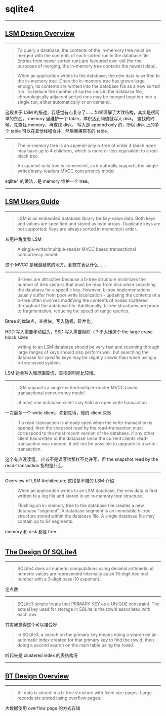 # sqlite4

---

## [LSM Design Overview](https://www.sqlite.org/src4/doc/trunk/www/lsm.wiki)

---

> To query a database, the contents of the in-memory tree must be merged with
> the contents of each sorted run in the database file. Entries from newer
> sorted runs are favoured over old (for the purposes of merging, the in-memory
> tree contains the newest data).

> When an application writes to the database, the new data is written to the
> in-memory tree. Once the in-memory tree has grown large enough, its contents
> are written into the database file as a new sorted run. To reduce the number
> of sorted runs in the database file, chronologically adjacent sorted runs may
> be merged together into a single run, either automatically or on demand.

这段关于 LSM 的描述，我感觉有点复杂了……
如果理解了大致结构，其实是很简单的东西。
memory 里维护一个 table，体积达到阈值就写入 disk。
查找的时候，先查找 memory，再查找 disk。
写入是 append only 的，所以 disk 上的多个 table 可以在其他线程合并，然后替换原有的 table。

---

> The in-memory tree is an append-only b-tree of order 4 (each node may have up
> to 4 children), which is more or less equivalent to a red-black tree.

> An append-only tree is convenient, as it naturally supports the
> single-writer/many-readers MVCC concurrency model.

sqlite4 的做法，是 memory 维护一个 tree。

---

## [LSM Users Guide](https://www.sqlite.org/src4/doc/trunk/www/lsmusr.wiki)

---

> LSM is an embedded database library for key-value data.
> Both keys and values are specified and stored as byte arrays.
> Duplicate keys are not supported.
> Keys are always sorted in memcmp() order.

从用户角度看 LSM

> A single-writer/multiple-reader MVCC based transactional concurrency model.

这个 MVCC 是我最疑惑的地方。到底在表达什么……

---

> B-trees are attractive because a b-tree structure minimizes the number of disk
> sectors that must be read from disk when searching the database for a specific
> key.
> However, b-tree implementations usually suffer from poor write localization -
> updating the contents of a b-tree often involves modifying the contents of
> nodes scattered throughout the database file.
> Additionally, b-tree structures are prone to fragmentation, reducing the
> speed of range queries.

Btree 的优缺点，查找快，写入随机，碎片化。

HDD 写入需要移动磁头，SSD 写入需要擦除（？不太懂这个 the large erase-block sizes

> writing to an LSM database should be very fast and scanning through large
> ranges of keys should also perform well, but searching the database for
> specific keys may be slightly slower than when using a b-tree based system.

LSM 适合写入和范围查询，查找则可能比较慢。

---

> LSM supports a single-writer/multiple-reader MVCC based transactional concurrency model


> at most one database client may hold an open write transaction

一次最多一个 write client，先到先得，慢的 client 失败

> If a read-transaction is already open when the write-transaction is opened,
> then the snapshot read by the read-transaction must correspond to the most
> recent version of the database.
> if any other client has written to the database since the current clients
> read-transaction was opened, it will not be possible to upgrade to a
> write-transaction.

这个有点没读懂。
应该不是读写锁那样不允许写，但 the snapshot read by the read-transaction 指的是什么…

---

Overview of LSM Architecture 这段是不错的 LSM 介绍

> When an application writes to an LSM database, the new data is first written
> to a log file and stored in an in-memory tree structure.

> Flushing an in-memory tree to the database file creates a new database "segment".
> A database segment is an immutable b-tree structure stored within the database file.
> A single database file may contain up to 64 segments.

memory 和 disk 都是 tree

---

## [The Design Of SQLite4](https://www.sqlite.org/src4/doc/trunk/www/design.wiki)

---

> SQLite4 does all numeric computations using decimal arithmetic
> all numeric values are represented internally as an 18-digit decimal number with a 3-digit base-10 exponent.

定点数

---

> SQLite3 simply treats that PRIMARY KEY as a UNIQUE constraint.
> The actual key used for storage in SQLite is the rowid associated with each row.

其实我觉得这个可以接受呀

> In SQLite3, a search on the primary key means doing a search on an automatic
> index created for that primary key to find the rowid, then doing a second
> search on the main table using the rowid.

听起来是 clustered index 的表结构呀

---

## [BT Design Overview](https://www.sqlite.org/src4/doc/trunk/www/bt.wiki)

---

> All data is stored in a b-tree structure with fixed size pages.
> Large records are stored using overflow pages.

大数据使用 overflow page 的方式存储
